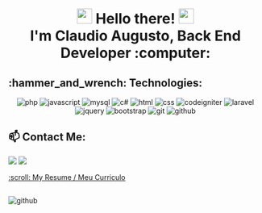 <h1 align='center'>
 <img src="https://emojis.slackmojis.com/emojis/images/1531849430/4246/blob-sunglasses.gif?1531849430" width="30"/> Hello there! 
 <img src="https://raw.githubusercontent.com/MartinHeinz/MartinHeinz/master/wave.gif" width="30">
 <br> I'm Claudio Augusto, Back End Developer :computer:<br>
</h1>

<h2 align="left">:hammer_and_wrench: Technologies:</h2>
<p align="center">
  <img src="https://img.shields.io/badge/php-%23777BB4.svg?style=for-the-badge&logo=php&logoColor=white" alt="php" />
  <img src="https://img.shields.io/badge/javascript-%23323330.svg?style=for-the-badge&logo=javascript&logoColor=%23F7DF1E" alt="javascript" />
  <img src="https://img.shields.io/badge/mysql-%2300f.svg?style=for-the-badge&logo=mysql&logoColor=white" alt="mysql" />
  <img src="https://img.shields.io/badge/c%23-%23239120.svg?style=for-the-badge&logo=c-sharp&logoColor=white" alt="c#" />
  <img src="https://img.shields.io/badge/html5-%23E34F26.svg?style=for-the-badge&logo=html5&logoColor=white" alt="html" />
  <img src="https://img.shields.io/badge/css3-%231572B6.svg?style=for-the-badge&logo=css3&logoColor=white" alt="css" />
  <img src="https://img.shields.io/badge/CodeIgniter-%23EF4223.svg?style=for-the-badge&logo=codeIgniter&logoColor=white" alt="codeigniter" />
  <img src="https://img.shields.io/badge/laravel-%23FF2D20.svg?style=for-the-badge&logo=laravel&logoColor=white" alt="laravel" />
  <img src="https://img.shields.io/badge/jquery-%230769AD.svg?style=for-the-badge&logo=jquery&logoColor=white" alt="jquery" />
  <img src="https://img.shields.io/badge/bootstrap-%23563D7C.svg?style=for-the-badge&logo=bootstrap&logoColor=white" alt="bootstrap" />
  <img src="https://img.shields.io/badge/git-%23F05033.svg?style=for-the-badge&logo=git&logoColor=white" alt="git" />
  <img src="https://img.shields.io/badge/github-%23121011.svg?style=for-the-badge&logo=github&logoColor=white" alt="github" />


<h2 align="left">📫 Contact Me:</h2>
<p align="left">
  <a href="https://www.linkedin.com/in/claudioaugustobt/" target="_blank"><img src="https://img.shields.io/badge/linkedin-%230077B5.svg?style=for-the-badge&logo=linkedin&logoColor=white" target="_blank"></a> 
<a href = "mailto:claudioaugustobt@gmail.com"><img src="https://img.shields.io/badge/-Gmail-%23333?style=for-the-badge&logo=gmail&logoColor=white" target="_blank"></a>
</p>
<a href="https://github.com/ClaudioAugustoBT/portfolio/blob/main/Curriculo.pdf">:scroll: My Resume / Meu Curriculo</a> 
<br>

<h2 align="left"></h2>
<img src="https://visitor-badge.laobi.icu/badge?page_id=ClaudioAugustoBT" alt="github" />

